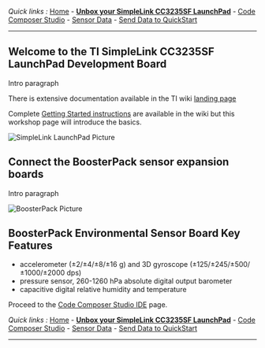 *Quick links :*
[Home](/README.md) - [**Unbox your SimpleLink CC3235SF LaunchPad**](UNBOX.md) - [Code Composer Studio](CCSIDE.md) - [Sensor Data](SENSORDATA.md) - [Send Data to QuickStart](QUICKSTART.md)
***
## Welcome to the TI SimpleLink CC3235SF LaunchPad Development Board

Intro paragraph

There is extensive documentation available in the TI wiki [landing page]()

Complete [Getting Started instructions]() are available in the wiki but this workshop page will introduce the basics.

![SimpleLink LaunchPad Picture](pix)

## Connect the BoosterPack sensor expansion boards

Intro paragraph

![BoosterPack Picture](pix)

## BoosterPack Environmental Sensor Board Key Features

- accelerometer (±2/±4/±8/±16 g) and 3D gyroscope (±125/±245/±500/±1000/±2000 dps)
- pressure sensor, 260-1260 hPa absolute digital output barometer
- capacitive digital relative humidity and temperature

Proceed to the [Code Composer Studio IDE](CCSIDE.md) page.

*Quick links :*
[Home](/README.md) - [**Unbox your SimpleLink CC3235SF LaunchPad**](UNBOX.md) - [Code Composer Studio](CCSIDE.md) - [Sensor Data](SENSORDATA.md) - [Send Data to QuickStart](QUICKSTART.md)
***
